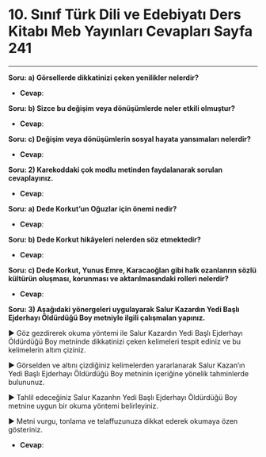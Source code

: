 # 10. Sınıf Türk Dili ve Edebiyatı Ders Kitabı Meb Yayınları Cevapları Sayfa 241

---

**Soru: a) Görsellerde dikkatinizi çeken yenilikler nelerdir?**

-   **Cevap**:

**Soru: b) Sizce bu değişim veya dönüşümlerde neler etkili olmuştur?**

-   **Cevap**:

**Soru: c) Değişim veya dönüşümlerin sosyal hayata yansımaları nelerdir?**

-   **Cevap**:

**Soru: 2) Karekoddaki çok modlu metinden faydalanarak sorulan cevaplayınız.**

-   **Cevap**:

**Soru: a) Dede Korkut’un Oğuzlar için önemi nedir?**

-   **Cevap**:

**Soru: b) Dede Korkut hikâyeleri nelerden söz etmektedir?**

-   **Cevap**:

**Soru: c) Dede Korkut, Yunus Emre, Karacaoğlan gibi halk ozanlanrın sözlü kültürün oluşması, korunması ve aktarılmasındaki rolleri nelerdir?**

-   **Cevap**:

**Soru: 3) Aşağıdaki yönergeleri uygulayarak Salur Kazardın Yedi Başlı Ejderhayı Öldürdüğü Boy metniyle ilgili çalışmalan yapınız.**

► Göz gezdirerek okuma yöntemi ile Salur Kazardın Yedi Başlı Ejderhayı Öldürdüğü Boy metninde dikkatinizi çeken kelimeleri tespit ediniz ve bu kelimelerin altım çiziniz.

 ► Görselden ve altını çizdiğiniz kelimelerden yararlanarak Salur Kazan’ın Yedi Başlı Ejderhayı Öldürdüğü Boy metninin içeriğine yönelik tahminlerde bulununuz.

 ► Tahlil edeceğiniz Salur Kazanhn Yedi Başlı Ejderhayı Öldürdüğü Boy metnine uygun bir okuma yöntemi belirleyiniz.

 ► Metni vurgu, tonlama ve telaffuzunuza dikkat ederek okumaya özen gösteriniz.

-   **Cevap**: